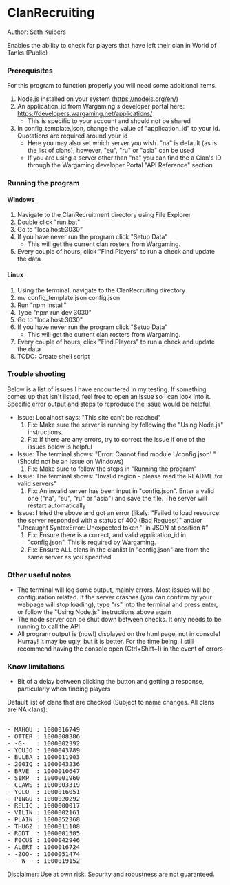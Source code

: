 # ClanRecruiting
Author: Seth Kuipers  
  
Enables the ability to check for players that have left their clan in World of Tanks (Public)

### Prerequisites  

For this program to function properly you will need some additional items.  
1. Node.js installed on your system (https://nodejs.org/en/)
2. An application_id from Wargaming's developer portal here: https://developers.wargaming.net/applications/  
   * This is specific to your account and should not be shared 
3. In config_template.json, change the value of "application_id" to your id. Quotations are required around your id
   * Here you may also set which server you wish. "na" is default (as is the list of clans), however, "eu", "ru" or "asia" can be used
   * If you are using a server other than "na" you can find the a Clan's ID through the Wargaming developer Portal "API Reference" section  
  
### Running the program

#### Windows

1. Navigate to the ClanRecruitment directory using File Explorer
2. Double click "run.bat"
3. Go to "localhost:3030"  
4. If you have never run the program click "Setup Data"
   * This will get the current clan rosters from Wargaming.
5. Every couple of hours, click "Find Players" to run a check and update the data

#### Linux
 
1. Using the terminal, navigate to the ClanRecruiting directory
2. mv config_template.json config.json
3. Run "npm install"  
4. Type "npm run dev 3030" 
5. Go to "localhost:3030"  
6. If you have never run the program click "Setup Data"
   * This will get the current clan rosters from Wargaming.
7. Every couple of hours, click "Find Players" to run a check and update the data
8. TODO: Create shell script
  
### Trouble shooting
  
Below is a list of issues I have encountered in my testing. If something comes up that isn't listed, feel free to open an issue so I can look into it. Specific error output and steps to reproduce the issue would be helpful.  
  
- Issue: Localhost says: "This site can’t be reached"
   1. Fix: Make sure the server is running by following the "Using Node.js" instructions.
   2. Fix: If there are any errors, try to correct the issue if one of the issues below is helpful
- Issue: The terminal shows: "Error: Cannot find module './config.json' " (Should not be an issue on Windows)
   1. Fix: Make sure to follow the steps in "Running the program"
- Issue: The terminal shows: "Invalid region - please read the README for valid servers"
   1. Fix: An invalid server has been input in "config.json". Enter a valid one ("na", "eu", "ru" or "asia") and save the file. The server will restart automatically
- Issue: I tried the above and got an error (likely: "Failed to load resource: the server responded with a status of 400 (Bad Request)" and/or "Uncaught SyntaxError: Unexpected token '' in JSON at position #"
   1. Fix: Ensure there is a correct, and valid application_id in "config.json". This is required by Wargaming.
   2. Fix: Ensure ALL clans in the clanlist in "config.json" are from the same server as you specified
  
###  Other useful notes  
  
- The terminal will log some output, mainly errors. Most issues will be configuration related. If the server crashes (you can confirm by your webpage will stop loading), type "rs" into the terminal and press enter, or follow the "Using Node.js" instructions above again
- The node server can be shut down between checks. It only needs to be running to call the API
- All program output is (now!) displayed on the html page, not in console! Hurray! It may be ugly, but it is better. For the time being, I still recommend having the console open (Ctrl+Shift+I) in the event of errors

### Know limitations

- Bit of a delay between clicking the button and getting a response, particularly when finding players

Default list of clans that are checked (Subject to name changes. All clans are NA clans):  
<pre>  
- MAHOU : 1000016749  
- OTTER : 1000008386  
- -G-   : 1000002392  
- YOUJO : 1000043789  
- BULBA : 1000011903  
- 200IQ : 1000043236  
- BRVE  : 1000010647  
- SIMP  : 1000001960  
- CLAWS : 1000003319  
- YOLO  : 1000016051  
- PINGU : 1000020292  
- RELIC : 1000000017  
- VILIN : 1000002161  
- PLAIN : 1000052368
- THUGZ : 1000011108
- RDDT  : 1000001505
- F0CUS : 1000042946  
- ALERT : 1000016724  
- -ZOO- : 1000051474  
- -_W_- : 1000019152
</pre>  
  
Disclaimer: Use at own risk. Security and robustness are not guaranteed.  
